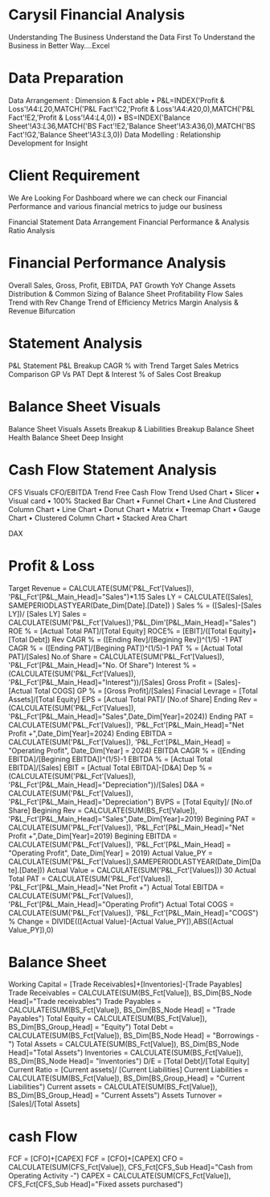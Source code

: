 # Carysil Financial Analysis
Understanding The Business Understand the Data First To Understand the Business in Better Way….Excel

# Data Preparation
Data Arrangement : Dimension & Fact able • P&L=INDEX('Profit & Loss'!$A$4:$L$20,MATCH('P&L Fact'!C2,'Profit & Loss'!$A$4:$A$20,0),MATCH('P&L Fact'!E2,'Profit & Loss'!$A$4:$L$4,0)) • BS=INDEX('Balance Sheet'!$A$3:$L$36,MATCH('BS Fact'!E2,'Balance Sheet'!$A$3:$A$36,0),MATCH('BS Fact'!G2,'Balance Sheet'!$A$3:$L$3,0))
Data Modelling : Relationship Development for Insight
# Client Requirement
We Are Looking For Dashboard where we can check our Financial Performance and various financial metrics to judge our business

Financial Statement Data Arrangement
Financial Performance & Analysis
Ratio Analysis
# Financial Performance Analysis
Overall Sales, Gross, Profit, EBITDA, PAT
Growth YoY Change
Assets Distribution & Common Sizing of Balance Sheet
Profitability Flow
Sales Trend with Rev Change
Trend of Efficiency Metrics
Margin Analysis & Revenue Bifurcation
# Statement Analysis
P&L Statement
P&L Breakup
CAGR % with Trend
Target Sales Metrics
Comparison GP Vs PAT
Dept & Interest % of Sales
Cost Breakup
# Balance Sheet Visuals
Balance Sheet Visuals
Assets Breakup & Liabilities Breakup
Balance Sheet Health
Balance Sheet Deep Insight
# Cash Flow Statement Analysis
CFS Visuals
CFO/EBITDA Trend
Free Cash Flow Trend
Used Chart
• Slicer • Visual card • 100% Stacked Bar Chart • Funnel Chart • Line And Clustered Column Chart • Line Chart • Donut Chart • Matrix • Treemap Chart • Gauge Chart • Clustered Column Chart • Stacked Area Chart

DAX
# Profit & Loss
Target Revenue = CALCULATE(SUM('P&L_Fct'[Values]), 'P&L_Fct'[P&L_Main_Head]="Sales")*1.15
Sales LY = CALCULATE([Sales], SAMEPERIODLASTYEAR(Date_Dim[Date].[Date]) )
Sales % = ([Sales]-[Sales LY])/ [Sales LY]
Sales = CALCULATE(SUM('P&L_Fct'[Values]),'P&L_Dim'[P&L_Main_Head]="Sales")
ROE % = [Actual Total PAT]/[Total Equity]
ROCE% = [EBIT]/([Total Equity]+[Total Debt])
Rev CAGR % = ([Ending Rev]/[Begining Rev])^(1/5) -1
PAT CAGR % = ([Ending PAT]/[Begining PAT])^(1/5)-1
PAT % = [Actual Total PAT]/[Sales]
No.of Share = CALCULATE(SUM('P&L_Fct'[Values]), 'P&L_Fct'[P&L_Main_Head]="No. Of Share")
Interest % = (CALCULATE(SUM('P&L_Fct'[Values]), 'P&L_Fct'[P&L_Main_Head]="Interest"))/[Sales]
Gross Profit = [Sales]-[Actual Total COGS]
GP % = [Gross Profit]/[Sales]
Finacial Levrage = [Total Assets]/[Total Equity]
EPS = [Actual Total PAT]/ [No.of Share]
Ending Rev = (CALCULATE(SUM('P&L_Fct'[Values]), 'P&L_Fct'[P&L_Main_Head]="Sales",Date_Dim[Year]=2024))
Ending PAT = CALCULATE(SUM('P&L_Fct'[Values]), 'P&L_Fct'[P&L_Main_Head]="Net Profit +",Date_Dim[Year]=2024)
Ending EBITDA = CALCULATE(SUM('P&L_Fct'[Values]), 'P&L_Fct'[P&L_Main_Head] = "Operating Profit", Date_Dim[Year] = 2024)
EBITDA CAGR % = ([Ending EBITDA]/[Begining EBITDA])^(1/5)-1
EBITDA % = [Actual Total EBITDA]/[Sales]
EBIT = [Actual Total EBITDA]-[D&A]
Dep % = (CALCULATE(SUM('P&L_Fct'[Values]), 'P&L_Fct'[P&L_Main_Head]="Depreciation"))/[Sales]
D&A = CALCULATE(SUM('P&L_Fct'[Values]), 'P&L_Fct'[P&L_Main_Head]="Depreciation")
BVPS = [Total Equity]/ [No.of Share]
Begining Rev = CALCULATE(SUM(BS_Fct[Value]), 'P&L_Fct'[P&L_Main_Head]="Sales",Date_Dim[Year]=2019)
Begining PAT = CALCULATE(SUM('P&L_Fct'[Values]), 'P&L_Fct'[P&L_Main_Head]="Net Profit +",Date_Dim[Year]=2019)
Begining EBITDA = CALCULATE(SUM('P&L_Fct'[Values]), 'P&L_Fct'[P&L_Main_Head] = "Operating Profit", Date_Dim[Year] = 2019)
Actual Value_PY = CALCULATE(SUM('P&L_Fct'[Values]),SAMEPERIODLASTYEAR(Date_Dim[Date].[Date]))
Actual Value = CALCULATE(SUM('P&L_Fct'[Values])) 30 Actual Total PAT = CALCULATE(SUM('P&L_Fct'[Values]), 'P&L_Fct'[P&L_Main_Head]="Net Profit +")
Actual Total EBITDA = CALCULATE(SUM('P&L_Fct'[Values]), 'P&L_Fct'[P&L_Main_Head]="Operating Profit")
Actual Total COGS = CALCULATE(SUM('P&L_Fct'[Values]), 'P&L_Fct'[P&L_Main_Head]="COGS")
% Change = DIVIDE(([Actual Value]-[Actual Value_PY]),ABS([Actual Value_PY]),0)
# Balance Sheet
Working Capital = [Trade Receivables]+[Inventories]-[Trade Payables]
Trade Receivables = CALCULATE(SUM(BS_Fct[Value]), BS_Dim[BS_Node Head]="Trade receivables")
Trade Payables = CALCULATE(SUM(BS_Fct[Value]), BS_Dim[BS_Node Head] = "Trade Payables")
Total Equity = CALCULATE(SUM(BS_Fct[Value]), BS_Dim[BS_Group_Head] = "Equity")
Total Debt = CALCULATE(SUM(BS_Fct[Value]), BS_Dim[BS_Node Head] = "Borrowings -")
Total Assets = CALCULATE(SUM(BS_Fct[Value]), BS_Dim[BS_Node Head]="Total Assets")
Inventories = CALCULATE(SUM(BS_Fct[Value]), BS_Dim[BS_Node Head]= "Inventories")
D/E = [Total Debt]/[Total Equity]
Current Ratio = [Current assets]/ [Current Liabilities]
Current Liabilities = CALCULATE(SUM(BS_Fct[Value]), BS_Dim[BS_Group_Head] = "Current Liabilities")
Current assets = CALCULATE(SUM(BS_Fct[Value]), BS_Dim[BS_Group_Head] = "Current Assets")
Assets Turnover = [Sales]/[Total Assets]
# cash Flow
FCF = [CFO]+[CAPEX]
FCF = [CFO]+[CAPEX]
CFO = CALCULATE(SUM(CFS_Fct[Value]), CFS_Fct[CFS_Sub Head]="Cash from Operating Activity -")
CAPEX = CALCULATE(SUM(CFS_Fct[Value]), CFS_Fct[CFS_Sub Head]="Fixed assets purchased")
